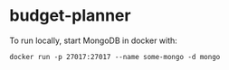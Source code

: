 # budget-planner

 
To run locally, start MongoDB in docker with:

`docker run -p 27017:27017 --name some-mongo -d mongo`
